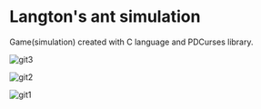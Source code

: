 # Langton's ant simulation

Game(simulation) created with C language and PDCurses library.

![git3](https://user-images.githubusercontent.com/39926020/62505176-bdc52900-b7fb-11e9-8abb-fda5521f7d60.png)

![git2](https://user-images.githubusercontent.com/39926020/62504896-c23d1200-b7fa-11e9-9869-fec8b775927c.png)

![git1](https://user-images.githubusercontent.com/39926020/62504897-c2d5a880-b7fa-11e9-9fd4-c836647e857d.png)
